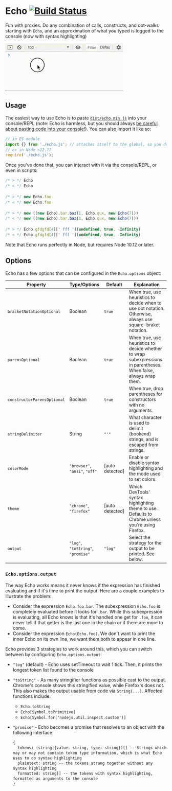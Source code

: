 # Echo [![Build Status](https://travis-ci.com/mrjacobbloom/echo.svg?branch=master)](https://travis-ci.com/mrjacobbloom/echo)

Fun with proxies. Do any combination of calls, constructs, and dot-walks
starting with `Echo`, and an approximation of what you typed is logged to the
console (now with syntax highlighting)

![Demo of Echo in action](https://raw.githubusercontent.com/mrjacobbloom/echo/master/demo.gif)

## Usage

The easiest way to use Echo is to paste [`dist/echo.min.js`](https://raw.githubusercontent.com/mrjacobbloom/echo/master/dist/echo.min.js) into your console/REPL (note: Echo is harmless, but you should always [be careful about pasting code into your console!](https://en.wikipedia.org/wiki/Self-XSS)). You can also import it like so:

```javascript
// in ES module
import {} from './echo.js'; // attaches itself to the global, so you don't actually want the import to be named Echo
// or in Node <12.??
require('./echo.js');
```

Once you've done that, you can interact with it via the console/REPL, or even in scripts:

```javascript
/* > */ Echo
/* < */ Echo

/* > */ new Echo.foo
/* < */ new Echo.foo

/* > */ new ((new Echo).bar.baz(1, Echo.qux, new Echo(7)))
/* < */ new ((new Echo).bar.baz(1, Echo.qux, new Echo(7)))

/* > */ Echo.gfdgfd[4][' fff '](undefined, true, -Infinity)
/* < */ Echo.gfdgfd[4][' fff '](undefined, true, -Infinity)
```

Note that Echo runs perfectly in Node, but requires Node 10.12 or later.

## Options

Echo has a few options that can be configured in the `Echo.options` object:

| Property | Type/Options | Default | Explanation |
| -------- | ------- | ------- | ----------- |
| `bracketNotationOptional` | Boolean | `true` | When true, use heuristics to decide when to use dot notation. Otherwise, always use square-braket notation. |
| `parensOptional` | Boolean | `true` | When true, use heuristics to decide whether to wrap subexpressions in parentheses. When false, always wrap them. |
| `constructorParensOptional` | Boolean | `true` | When true, drop parentheses for constructors with no arguments. |
| `stringDelimiter` | String | `"'"` | What character is used to delimit (bookend) strings, and is escaped from strings. |
| `colorMode` | `"browser"`, `"ansi"`, `"off"` | [auto detected] | Enable or disable syntax highlighting and the mode used to set colors. |
| `theme` | `"chrome"`, `"firefox"` | [auto detected] | Which DevTools' syntax highlighting theme to use. Defaults to Chrome unless you're using Firefox.
| `output` | `"log"`, `"toString"`, `"promise"` | `"log"` | Select the strategy for the output to be printed. See below. |

### `Echo.options.output`

The way Echo works means it never knows if the expression has finished evaluating and if it's time to print the output. Here are a couple examples to illustrate the problem:

- Consider the expression `Echo.foo.bar`. The subexpression `Echo.foo` is completely evaluated before it looks for `.bar`. While this subexpression is evaluating, all Echo knows is that it's handled one get for `.foo`, it can never tell if that getter is the last one in the chain or if there are more to come.
- Consider the expression `Echo(Echo.foo)`. We don't want to print the inner Echo on its own line, we want them both to appear in one line.

Echo provides 3 strategies to work around this, which you can switch between by configuring `Echo.options.output`:

- `"log"` (default) - Echo uses setTimeout to wait 1 tick. Then, it prints the longest token list found to the console
- `"toString"` - As many stringifier functions as possible cast to the output. Chrome's console shows this stringified value, while Firefox's does not. This also makes the output usable from code via `String(...)`. Affected functions include:
  - `Echo.toString`
  - `Echo[Symbol.toPrimitive]`
  - `Echo[Symbol.for('nodejs.util.inspect.custom')]`
- `"promise"` - Echo becomes a promise that resolves to an object with the following interface:

  ```
  {
    tokens: (string|{value: string, type: string})[] -- Strings which may or may not contain token type information, which is what Echo uses to do syntax highlighting
    plaintext: string -- the tokens strung together without any syntax highlighting
    formatted: string[] -- the tokens with syntax highlighting, formatted as arguments to the console
  }
  ```
